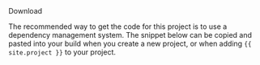 <div id="download-widget">
<div class="row-fluid download-widget--container">
<div class="download-widget--header js-item-dropdown-widget--wrapper">
<div class="download-widget--title">
Download
</div>
<div data-download-widget-controls style="display: inline-block"></div>
</div>
<div class="download-widget--body">
<p>
The recommended way to get the code for this project is to use a dependency management system. The snippet below can be
copied and pasted into your build when you create a new project, or when adding <code>{{ site.project }}</code> to your project.
</p>
<div class="highlight">
<div class="js-download-maven-widget"></div>
</div>
</div>
</div>
</div>
